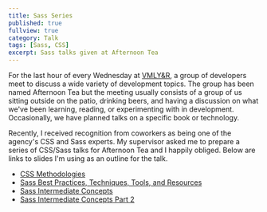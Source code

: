 ```yaml
---
title: Sass Series
published: true
fullview: true
category: Talk
tags: [Sass, CSS]
excerpt: Sass talks given at Afternoon Tea
---
```


For the last hour of every Wednesday at [VMLY&R](http://www.vmlyr.com), a group of developers meet to discuss a wide variety of development topics. The group has been named Afternoon Tea but the meeting usually consists of a group of us sitting outside on the patio, drinking beers, and having a discussion on what we've been learning, reading, or experimenting with in development. Occasionally, we have planned talks on a specific book or technology.

Recently, I received recognition from coworkers as being one of the agency's CSS and Sass experts. My supervisor asked me to prepare a series of CSS/Sass talks for Afternoon Tea and I happily obliged. Below are links to slides I'm using as an outline for the talk.

* [CSS Methodologies](https://nathanjessen.com/slides/css-methodologies/)
* [Sass Best Practices, Techniques, Tools, and Resources](https://nathanjessen.com/slides/sass-best-practices-techniques-tools-resources/)
* [Sass Intermediate Concepts](https://nathanjessen.com/slides/sass-intermediate-concepts/)
* [Sass Intermediate Concepts Part 2](https://nathanjessen.com/slides/sass-intermediate-concepts-part-2/)
